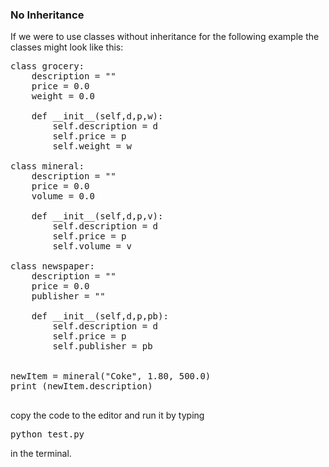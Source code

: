 ### No Inheritance
If we were to use classes without inheritance for the following example the classes might look like this:


<pre class="file" data-filename="test.py" data-target="replace">
class grocery:
    description = ""
    price = 0.0
    weight = 0.0
        
    def __init__(self,d,p,w):
        self.description = d
        self.price = p
        self.weight = w
    
class mineral:
    description = ""
    price = 0.0
    volume = 0.0
    
    def __init__(self,d,p,v):
        self.description = d
        self.price = p
        self.volume = v
    
class newspaper:
    description = ""
    price = 0.0
    publisher = ""
    
    def __init__(self,d,p,pb):
        self.description = d
        self.price = p
        self.publisher = pb
    
    
newItem = mineral("Coke", 1.80, 500.0)
print (newItem.description)
    
</pre>


copy the code to the editor and run it by typing 

<pre>
python test.py 
</pre>
in the terminal.
